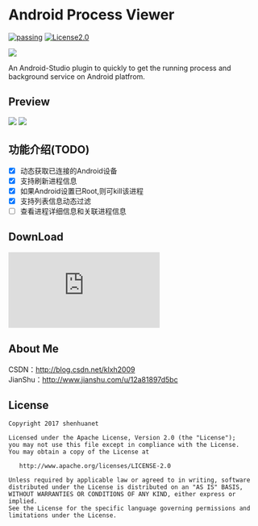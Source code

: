 # Android Process Viewer
[![passing](https://img.shields.io/travis/rust-lang/rust/master.svg)](#)
[![License2.0](https://img.shields.io/badge/license-Apache%202.0-blue.svg)](https://www.apache.org/licenses/LICENSE-2.0.html)

![](https://github.com/shenhuanet/AndroidProcessViewer-idea/blob/master/resources/icons/icon_logo_100x100.png)

An Android-Studio plugin to quickly to get the running process and background service on Android platfrom.

## Preview
![](https://github.com/shenhuanet/AndroidProcessViewer-idea/blob/master/screenshot/pic_001.png)
![](https://github.com/shenhuanet/AndroidProcessViewer-idea/blob/master/screenshot/pic_002.png)

## 功能介绍(TODO)
- [x] 动态获取已连接的Android设备
- [x] 支持刷新进程信息
- [x] 如果Android设置已Root,则可kill该进程
- [x] 支持列表信息动态过滤
- [ ] 查看进程详细信息和关联进程信息

## DownLoad
![Version 1.0](https://github.com/shenhuanet/AndroidProcessViewer-idea/blob/master/AndroidProcessViewer-idea-1.0.jar)

## About Me
CSDN：http://blog.csdn.net/klxh2009<br>
JianShu：http://www.jianshu.com/u/12a81897d5bc

## License

    Copyright 2017 shenhuanet

    Licensed under the Apache License, Version 2.0 (the "License");
    you may not use this file except in compliance with the License.
    You may obtain a copy of the License at

       http://www.apache.org/licenses/LICENSE-2.0

    Unless required by applicable law or agreed to in writing, software
    distributed under the License is distributed on an "AS IS" BASIS,
    WITHOUT WARRANTIES OR CONDITIONS OF ANY KIND, either express or implied.
    See the License for the specific language governing permissions and
    limitations under the License.